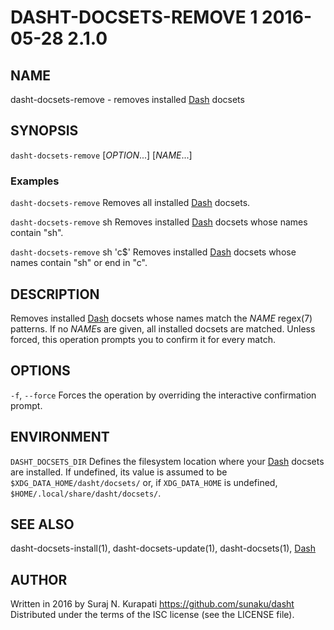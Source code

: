 # DASHT-DOCSETS-REMOVE 1        2016-05-28                            2.1.0

## NAME

dasht-docsets-remove - removes installed [Dash] docsets

## SYNOPSIS

`dasht-docsets-remove` [*OPTION*...] [*NAME*...]

### Examples

`dasht-docsets-remove`
  Removes all installed [Dash] docsets.

`dasht-docsets-remove` sh
  Removes installed [Dash] docsets whose names contain "sh".

`dasht-docsets-remove` sh 'c$'
  Removes installed [Dash] docsets whose names contain "sh" or end in "c".

## DESCRIPTION

Removes installed [Dash] docsets whose names match the *NAME* regex(7)
patterns.  If no *NAME*s are given, all installed docsets are matched.
Unless forced, this operation prompts you to confirm it for every match.

## OPTIONS

`-f`, `--force`
  Forces the operation by overriding the interactive confirmation prompt.

## ENVIRONMENT

`DASHT_DOCSETS_DIR`
  Defines the filesystem location where your [Dash] docsets are installed.
  If undefined, its value is assumed to be `$XDG_DATA_HOME/dasht/docsets/`
  or, if `XDG_DATA_HOME` is undefined, `$HOME/.local/share/dasht/docsets/`.

## SEE ALSO

dasht-docsets-install(1), dasht-docsets-update(1), dasht-docsets(1), [Dash]

[Dash]: https://kapeli.com/dash

## AUTHOR

Written in 2016 by Suraj N. Kurapati <https://github.com/sunaku/dasht>
Distributed under the terms of the ISC license (see the LICENSE file).